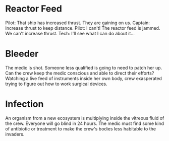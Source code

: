 # Reactor Feed
Pilot: That ship has increased thrust. They are gaining on us.
Captain: Increase thrust to keep distance.
Pilot: I can't! The reactor feed is jammed. We can't increase thrust.
Tech: I'll see what I can do about it...

# Bleeder
The medic is shot. Someone less qualified is going to need to patch her up. Can the crew keep the medic conscious and able to direct their efforts? Watching a live feed of instruments inside her own body, crew exasperated trying to figure out how to work surgical devices.

# Infection
An organism from a new ecosystem is multiplying inside the vitreous fluid of the crew. Everyone will go blind in 24 hours. The medic must find some kind of antibiotic or treatment to make the crew's bodies less habitable to the invaders.